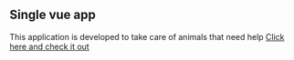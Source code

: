 ## Single vue app
This application is developed to take care of animals that need help 
[Click here and check it out](https://klymchukuhcmulk.github.io/vet-clinic.github.io/)
